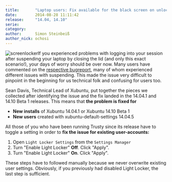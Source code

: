 ```yaml
---
title:       "Laptop users: Fix available for the black screen on unlock bug"
date:        2014-08-28 11:11:42
release:     "14.04, 14.10"
serie:       
category:    
author:      Simon Steinbeiß
author_nick: ochosi
---
```


![screenlocker](/assets/articles/releases/2014/preferences-desktop-screensaver.png)If you experienced problems with logging into your session after suspending your laptop by closing the lid (and only this exact scenario!), your days of worry should be over now. Many users have commented on the [respective bugreport](https://bugs.launchpad.net/ubuntu/+source/xubuntu-default-settings/+bug/1303736), many of whom experienced different issues with suspending. This made the issue very difficult to pinpoint in the beginning for us technical folk and confusing for users too.

Sean Davis, Technical Lead of Xubuntu, put together the pieces we collected after identifying the issue and the fix landed in the 14.04.1 and 14.10 Beta 1 releases. This means that **the problem is fixed for**

- **New installs** of Xubuntu 14.04.1 or Xubuntu 14.10 Beta 1
- **New users** created with xubuntu-default-settings 14.04.5

All those of you who have been running Trusty since its release have to toggle a setting in order to **fix the issue for existing user-accounts:**

1. Open `Light Locker Settings` from the `Settings Manager`
2. Turn "Enable Light Locker" **Off**. Click "Apply".
3. Turn "Enable Light Locker" **On**. Click "Apply".

These steps have to followed manually because we never overwrite existing user settings. Obviously, if you previously had disabled Light Locker, the last step is sufficient.
